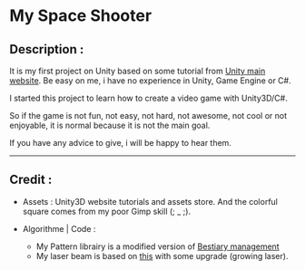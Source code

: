 # My Space Shooter

## Description :

It is my first project on Unity based on some tutorial from [Unity main website](https://unity3d.com/learn/tutorials/projects/space-shooter-tutorial). Be easy on me, i have no experience in Unity, Game Engine or C#.

I started this project to learn how to create a video game with Unity3D/C#.

So if the game is not fun, not easy, not hard, not awesome, not cool or not enjoyable, it is normal because it is not the main goal.

If you have any advice to give, i will be happy to hear them.


* * *

## Credit :

- Assets :
Unity3D website tutorials and assets store.
And the colorful square comes from my poor Gimp skill (; _ ;).

- Algorithme | Code :
	- My Pattern librairy is a modified version of [Bestiary management](https://theliquidfire.wordpress.com/2014/12/25/bestiary-management-and-scriptable-objects/)
	- My laser beam is based on [this](http://steredenn-game.tumblr.com/post/98397504410/steredenn-making-an-expandable-laser) with some upgrade (growing laser).
